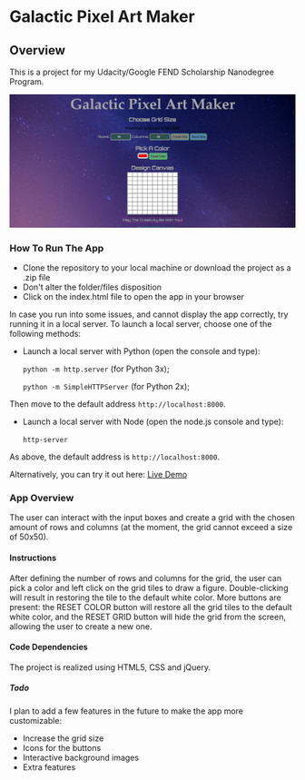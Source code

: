 # Galactic Pixel Art Maker

## Overview
This is a project for my Udacity/Google FEND Scholarship Nanodegree Program.

![App Screen](https://github.com/DownTheMatrix/Pixel-Art-Maker-Star-Wars-Themed-/blob/master/Screenshot.png?raw=true)

### How To Run The App
+ Clone the repository to your local machine or download the project as a .zip file
+ Don't alter the folder/files disposition
+ Click on the index.html file to open the app in your browser

In case you run into some issues, and cannot display the app correctly, try running it in a local server. 
To launch a local server, choose one of the following methods: 

+ Launch a local server with Python (open the console and type):

  `python -m http.server` (for Python 3x);
  
  `python -m SimpleHTTPServer` (for Python 2x);

Then move to the default address `http://localhost:8000`.

+ Launch a local server with Node (open the node.js console and type):

  `http-server`

As above, the default address is `http://localhost:8000`.

Alternatively, you can try it out here: [Live Demo](https://downthematrix.github.io/Pixel-Art-Maker-Star-Wars-Themed-/.)

### App Overview
The user can interact with the input boxes and create a grid with the chosen amount of rows and columns (at the moment, the grid cannot exceed a size of 50x50).

#### Instructions
After defining the number of rows and columns for the grid, the user can pick a color and left click on the grid tiles to draw a figure. Double-clicking will result in restoring the tile to the default white color. More buttons are present: the RESET COLOR button will restore all the grid tiles to the default white color, and the RESET GRID button will hide the grid from the screen, allowing the user to create a new one.

#### Code Dependencies
The project is realized using HTML5, CSS and jQuery. 

##### Todo
I plan to add a few features in the future to make the app more customizable: 

+ Increase the grid size
+ Icons for the buttons
+ Interactive background images
+ Extra features
